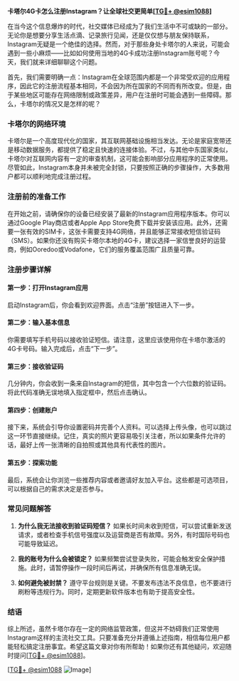 **卡塔尔4G卡怎么注册Instagram？让全球社交更简单[[TG💪+ @esim1088](https://t.me/s/esim1088)]**

在当今这个信息爆炸的时代，社交媒体已经成为了我们生活中不可或缺的一部分。无论你是想要分享生活点滴、记录旅行见闻，还是仅仅想与朋友保持联系，Instagram无疑是一个绝佳的选择。然而，对于那些身处卡塔尔的人来说，可能会遇到一些小麻烦——比如如何使用当地的4G卡成功注册Instagram账号呢？今天，我们就来详细聊聊这个问题。

首先，我们需要明确一点：Instagram在全球范围内都是一个非常受欢迎的应用程序，因此它的注册流程基本相同，不会因为所在国家的不同而有所改变。但是，由于某些地区可能存在网络限制或政策差异，用户在注册时可能会遇到一些障碍。那么，卡塔尔的情况又是怎样的呢？

### 卡塔尔的网络环境

卡塔尔是一个高度现代化的国家，其互联网基础设施相当发达。无论是家庭宽带还是移动数据服务，都提供了稳定且快速的连接体验。不过，与其他中东国家类似，卡塔尔对互联网内容有一定的审查机制，这可能会影响部分应用程序的正常使用。尽管如此，Instagram本身并未被完全封锁，只要按照正确的步骤操作，大多数用户都可以顺利地完成注册过程。

### 注册前的准备工作

在开始之前，请确保你的设备已经安装了最新的Instagram应用程序版本。你可以通过Google Play商店或者Apple App Store免费下载并安装该应用。此外，还需要一张有效的SIM卡，这张卡需要支持4G网络，并且能够正常接收短信验证码（SMS）。如果你还没有购买卡塔尔本地的4G卡，建议选择一家信誉良好的运营商，例如Ooredoo或Vodafone，它们的服务覆盖范围广且质量可靠。

### 注册步骤详解

#### 第一步：打开Instagram应用
启动Instagram后，你会看到欢迎界面。点击“注册”按钮进入下一步。

#### 第二步：输入基本信息
你需要填写手机号码以接收验证短信。请注意，这里应该使用你在卡塔尔激活的4G卡号码。输入完成后，点击“下一步”。

#### 第三步：接收验证码
几分钟内，你会收到一条来自Instagram的短信，其中包含一个六位数的验证码。将此代码准确无误地填入指定框中，然后点击确认。

#### 第四步：创建账户
接下来，系统会引导你设置密码并完善个人资料。可以选择上传头像，也可以跳过这一环节直接继续。记住，真实的照片更容易吸引关注者，所以如果条件允许的话，最好上传一张清晰的自拍照或其他具有代表性的图片。

#### 第五步：探索功能
最后，系统会让你浏览一些推荐内容或者邀请好友加入平台。这些都是可选项目，可以根据自己的需求决定是否参与。

### 常见问题解答

1. **为什么我无法接收到验证码短信？**
   如果长时间未收到短信，可以尝试重新发送请求，或者检查手机信号强度以及运营商是否有故障。另外，有时国际号码也可能导致延迟。

2. **我的账号为什么会被锁定？**
   如果频繁尝试登录失败，可能会触发安全保护措施。此时，请暂停操作一段时间后再试，并确保所有信息准确无误。

3. **如何避免被封禁？**
   遵守平台规则是关键。不要发布违法不良信息，也不要进行刷粉等违规行为。同时，定期更新软件版本也有助于提高安全性。

### 结语

综上所述，虽然卡塔尔存在一定的网络监管政策，但这并不妨碍我们正常使用Instagram这样的主流社交工具。只要准备充分并遵循上述指南，相信每位用户都能轻松搞定注册事宜。希望这篇文章对你有所帮助！如果你还有其他疑问，欢迎随时提问[[TG💪+ @esim1088](https://t.me/s/esim1088)]。

[[TG💪+ @esim1088](https://t.me/s/esim1088) ![Image](https://i.postimg.cc/4NQfJmqS/Snipaste-2025-05-13-00-14-12.png)]
